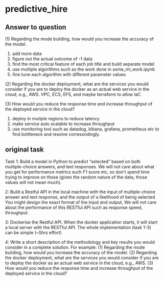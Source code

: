 # predictive_hire
## Answer to question
(1) Regarding the mode building, how would you increase the accuracy of the model. 
1. add more data
2. figure out the actual outcome of -1 data
3. find the most critical feature of each job title and build separate model
4. use multiple algorithms such as the work done in some_ml_work.ipynb
5. fine tune each algorithm with different parameter values

(2) Regarding the docker deployment, what are the services you would consider if you are to deploy the docker as an actual web service in the cloud, e.g., AWS. 
VPC, ECS, EFS, and maybe terraform to allow IaC

(3) How would you reduce the response time and increase throughput of the deployed service in the cloud?
1. deploy in mutiple regions to reduce latency
2. make service auto scalable to increase throughput
3. use monitoring tool such as datadog, kibana, grafana, prometheus etc to find bottleneck and resolve corresondingly.

## original task

Task
1: Build a model in Python to predict “selected” based on both multiple-choice answers, and text responses.
We will not care about what you get for performance metrics such F1 score etc, so don’t spend time trying to improve on those (given the random nature of the data, those values will not mean much).  

2: Build a Restful API in the local machine with the input of multiple-choice answer and text response, and the output of a likelihood of being selected
You might design the exact format of the input and output,
We will not care about the performance of this RESTful API such as response speed, throughput.

3: Dockerise the Restful API. When the docker application starts, it will start a local server with the RESTful API.
The whole implementation (task 1-3) can be simple (~5hrs effort)

4: Write a short description of the methodology and key results you would consider in a complete solution. For example: 
(1) Regarding the mode building, how would you increase the accuracy of the model. 
(2) Regarding the docker deployment, what are the services you would consider if you are to deploy the docker as an actual web service in the cloud, e.g., AWS. 
(3) How would you reduce the response time and increase throughput of the deployed service in the cloud?
